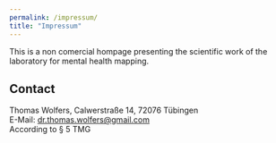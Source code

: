 ```yaml
---
permalink: /impressum/
title: "Impressum"
---
```

This is a non comercial hompage presenting the scientific work of the laboratory for mental health mapping.

## Contact

Thomas Wolfers,
Calwerstraße 14, 
72076 Tübingen
<br> 
E-Mail: dr.thomas.wolfers@gmail.com
<br> 
According to § 5 TMG
